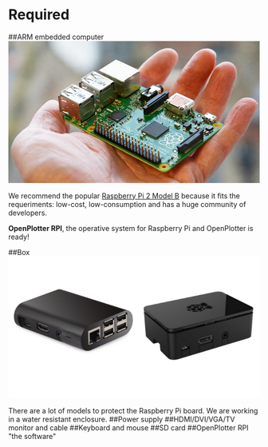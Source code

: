 # Required

##ARM embedded computer
![](rpi2.jpg)

We recommend the popular [Raspberry Pi 2 Model B](https://www.raspberrypi.org/products/raspberry-pi-2-model-b/) because it fits the requeriments: low-cost, low-consumption and has a huge community of developers.

**OpenPlotter RPI**,  the operative system for Raspberry Pi and OpenPlotter is ready!

##Box
![](box.png)

There are a lot of models to protect the Raspberry Pi board. 
We are working in a water resistant enclosure.
##Power supply
##HDMI/DVI/VGA/TV monitor and cable
##Keyboard and mouse
##SD card
##OpenPlotter RPI "the software"